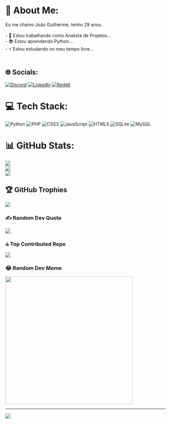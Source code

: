 # 💫 About Me:
Eu me chamo João Guilherme, tenho 29 anos.<br><br>- 🔭 Estou trabalhando como Analista de Projetos...<br>- 📚 Estou aprendendo Python...<br>- ⚡ Estou estudando no meu tempo livre...<br><br>


## 🌐 Socials:
[![Discord](https://img.shields.io/badge/Discord-%237289DA.svg?logo=discord&logoColor=white)](https://discord.gg/jacks10) [![LinkedIn](https://img.shields.io/badge/LinkedIn-%230077B5.svg?logo=linkedin&logoColor=white)](https://www.linkedin.com/in/joao-guilherme-pontes-silva-a2717214b/) [![Reddit](https://img.shields.io/badge/Reddit-%23FF4500.svg?logo=Reddit&logoColor=white)](https://www.reddit.com/user/ConstructionCute1794) 

# 💻 Tech Stack:
![Python](https://img.shields.io/badge/python-3670A0?style=for-the-badge&logo=python&logoColor=ffdd54) ![PHP](https://img.shields.io/badge/php-%23777BB4.svg?style=for-the-badge&logo=php&logoColor=white) ![CSS3](https://img.shields.io/badge/css3-%231572B6.svg?style=for-the-badge&logo=css3&logoColor=white) ![JavaScript](https://img.shields.io/badge/javascript-%23323330.svg?style=for-the-badge&logo=javascript&logoColor=%23F7DF1E) ![HTML5](https://img.shields.io/badge/html5-%23E34F26.svg?style=for-the-badge&logo=html5&logoColor=white) ![SQLite](https://img.shields.io/badge/sqlite-%2307405e.svg?style=for-the-badge&logo=sqlite&logoColor=white) ![MySQL](https://img.shields.io/badge/mysql-%2300000f.svg?style=for-the-badge&logo=mysql&logoColor=white)
# 📊 GitHub Stats:
![](https://github-readme-stats.vercel.app/api?username=Joaoguilherme10&theme=radical&hide_border=false&include_all_commits=false&count_private=false)<br/>
![](https://github-readme-streak-stats.herokuapp.com/?user=Joaoguilherme10&theme=radical&hide_border=false)<br/>
![](https://github-readme-stats.vercel.app/api/top-langs/?username=Joaoguilherme10&theme=radical&hide_border=false&include_all_commits=false&count_private=false&layout=compact)

## 🏆 GitHub Trophies
![](https://github-profile-trophy.vercel.app/?username=Joaoguilherme10&theme=onedark&no-frame=false&no-bg=false&margin-w=4)

### ✍️ Random Dev Quote
![](https://quotes-github-readme.vercel.app/api?type=horizontal&theme=radical)

### 🔝 Top Contributed Repo
![](https://github-contributor-stats.vercel.app/api?username=Joaoguilherme10&limit=5&theme=dark&combine_all_yearly_contributions=true)

### 😂 Random Dev Meme
<img src='https://randommeme-five.vercel.app/' style="height: 400px;"/>

---
[![](https://visitcount.itsvg.in/api?id=Joaoguilherme10&icon=0&color=0)](https://visitcount.itsvg.in)

<!-- Proudly created with GPRM ( https://gprm.itsvg.in ) -->
